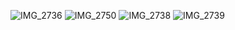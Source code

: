 ![IMG_2736](https://github.com/user-attachments/assets/afd831eb-edeb-4729-b10c-67972c86aa49)
![IMG_2750](https://github.com/user-attachments/assets/52e6b8df-6d6a-47d2-a47b-727056a3a72e)
![IMG_2738](https://github.com/user-attachments/assets/4eb5ec07-3602-45d5-a015-963324388ff9)
![IMG_2739](https://github.com/user-attachments/assets/d0e340eb-2e3c-4097-b7dd-0041191382d5)

